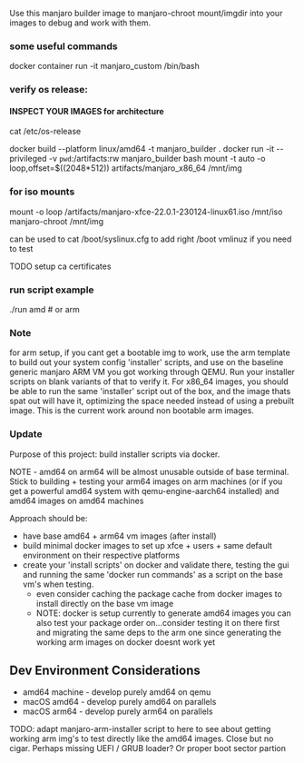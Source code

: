 Use this manjaro builder image to manjaro-chroot mount/imgdir into your images to debug and work with them.

### some useful commands
docker container run -it manjaro_custom /bin/bash

### verify os release:
#### INSPECT YOUR IMAGES for architecture
cat /etc/os-release

docker build --platform linux/amd64 -t manjaro_builder .
docker run -it --privileged -v `pwd`:/artifacts:rw manjaro_builder bash
mount -t auto -o loop,offset=$((2048*512)) artifacts/manjaro_x86_64 /mnt/img
### for iso mounts
mount -o loop /artifacts/manjaro-xfce-22.0.1-230124-linux61.iso /mnt/iso
manjaro-chroot /mnt/img

can be used to cat /boot/syslinux.cfg to add right /boot vmlinuz if you need to test

TODO setup ca certificates
### run script example
./run amd # or arm

### Note
for arm setup, if you cant get a bootable img to work, use the arm template to build out your system config 'installer' scripts, and use on the baseline generic manjaro ARM VM you got working through QEMU. Run your installer scripts on blank variants of that to verify it.
For x86_64 images, you should be able to run the same 'installer' script out of the box, and the image thats spat out will have it, optimizing the space needed instead of using a prebuilt image. This is the current work around non bootable arm images.

### Update
Purpose of this project: build installer scripts via docker.

NOTE - amd64 on arm64 will be almost unusable outside of base terminal. Stick to building + testing your arm64 images on arm machines (or if you get a powerful amd64 system with qemu-engine-aarch64 installed)  and amd64 images on amd64 machines

Approach should be:

- have base amd64 + arm64 vm images (after install)
- build minimal docker images to set up xfce + users + same default environment on their respective platforms
- create your 'install scripts' on docker and validate there, testing the gui and running the same 'docker run commands' as a script on the base vm's when testing. 
    - even consider caching the package cache from docker images to install directly on the base vm image
    - NOTE: docker is setup currently to generate amd64 images you can also test your package order on...consider testing it on there first and migrating the same deps to the arm one since generating the working arm images on docker doesnt work yet


## Dev Environment Considerations
- amd64 machine - develop purely amd64 on qemu
- macOS amd64 - develop purely amd64 on parallels
- macOS arm64 - develop purely arm64 on parallels

TODO: adapt manjaro-arm-installer script to here to see about getting working arm img's to test directly like the amd64 images. Close but no cigar. Perhaps missing UEFI / GRUB loader? Or proper boot sector partion
